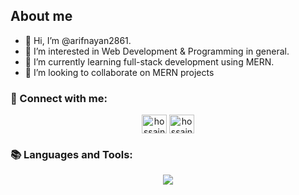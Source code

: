 ## About me
- 👋 Hi, I’m @arifnayan2861.
- 👀 I’m interested in Web Development & Programming in general.
- 🌱 I’m currently learning full-stack development using MERN.
- 💞️ I’m looking to collaborate on MERN projects

<h3 align="left">👀 Connect with me:</h3>
<p align="center">
<!-- <a href="mailto:contact.hossainahamed@gmail.com" target="_blank"><img align="center" src="images/gmail.svg" alt="hossain-ahamed" height="30" width="40" /></a> -->
<a href="https://www.linkedin.com/in/arif-mahmood-sarker-nayan/" target="_blank"><img align="center" src="https://raw.githubusercontent.com/rahuldkjain/github-profile-readme-generator/master/src/images/icons/Social/linked-in-alt.svg" alt="hossain-ahamed" height="30" width="40" /></a> 
<a href="https://www.facebook.com/arif.nayan28/" target="blank"><img align="center" src="images/facebook.svg" alt="hossain-ahamed" height="30" width="40" /></a>

</p>

<h3 align="left">📚 Languages and Tools:</h3>
<p align="center">
 <p align="center">
<!--   <a href="https://github.com/Hossain-Ahamed/Hossain-Ahamed?tab=readme-ov-file#-hi-im-hossain"> -->
    <img src="https://skillicons.dev/icons?i=git,react,express,nodejs,mongodb,git,html,css,tailwind,sass,materialui,js,ts,c,cpp,java,python" />
<!--   </a> -->
</p>
</p>

<!---
arifnayan2861/arifnayan2861 is a ✨ special ✨ repository because its `README.md` (this file) appears on your GitHub profile.
You can click the Preview link to take a look at your changes.
--->
